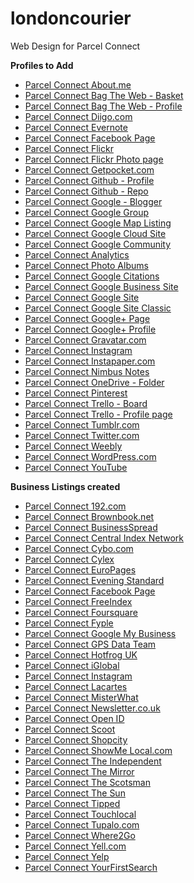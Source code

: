 # londoncourier
Web Design for Parcel Connect

<b>Profiles to Add</b>
  <ul>
  <li><a href='https://goo.gl/uL3tAY' title='Parcel Connect About.me' target='_blank'>Parcel Connect About.me</a></li>
<li><a href='https://goo.gl/krdmR6' title='Parcel Connect Bag The Web - Basket' target='_blank'>Parcel Connect Bag The Web - Basket</a></li>
<li><a href='https://goo.gl/HzGWsM' title='Parcel Connect Bag The Web - Profile' target='_blank'>Parcel Connect Bag The Web - Profile</a></li>
<li><a href='https://goo.gl/c7EZX8' title='Parcel Connect Diigo.com' target='_blank'>Parcel Connect Diigo.com</a></li>
<li><a href='https://goo.gl/u8jzrZ' title='Parcel Connect Evernote' target='_blank'>Parcel Connect Evernote</a></li>
<li><a href='https://goo.gl/3u4nMw' title='Parcel Connect Facebook Page' target='_blank'>Parcel Connect Facebook Page</a></li>
<li><a href='https://goo.gl/NwxThN' title='Parcel Connect Flickr' target='_blank'>Parcel Connect Flickr</a></li>
<li><a href='https://goo.gl/gXxzob' title='Parcel Connect Flickr Photo page' target='_blank'>Parcel Connect Flickr Photo page</a></li>
<li><a href='https://goo.gl/qJADM2' title='Parcel Connect Getpocket.com' target='_blank'>Parcel Connect Getpocket.com</a></li>
<li><a href='https://goo.gl/nQhniw' title='Parcel Connect Github - Profile' target='_blank'>Parcel Connect Github - Profile</a></li>
<li><a href='https://goo.gl/DA2Es7' title='Parcel Connect Github - Repo' target='_blank'>Parcel Connect Github - Repo</a></li>
<li><a href='https://goo.gl/pK1FzM' title='Parcel Connect Google - Blogger' target='_blank'>Parcel Connect Google - Blogger</a></li>
<li><a href='https://goo.gl/8CM5Fn' title='Parcel Connect Google Group' target='_blank'>Parcel Connect Google Group</a></li>
<li><a href='https://goo.gl/yMVMtp' title='Parcel Connect Google Map Listing' target='_blank'>Parcel Connect Google Map Listing</a></li>
<li><a href='https://goo.gl/PLfYGk' title='Parcel Connect  Google Cloud Site' target='_blank'>Parcel Connect Google Cloud Site</a></li>
<li><a href='https://goo.gl/bqRtDn' title='Parcel Connect Google Community' target='_blank'>Parcel Connect Google Community</a></li>
<li><a href='https://goo.gl/KAoN3Y' title='Parcel Connect Analytics' target='_blank'>Parcel Connect Analytics</a></li>
<li><a href='https://goo.gl/uV6HGS' title='Parcel Connect Photo Albums' target='_blank'>Parcel Connect Photo Albums</a></li>
<li><a href='https://goo.gl/9fjgyp' title='Parcel Connect Google Citations' target='_blank'>Parcel Connect Google Citations</a></li>
<li><a href='https://goo.gl/aCL8P3' title='Parcel Connect Google Business Site' target='_blank'>Parcel Connect Google Business Site</a></li>
<li><a href='https://goo.gl/n92VGB' title='Parcel Connect Google Site' target='_blank'>Parcel Connect Google Site</a></li>
<li><a href='https://goo.gl/64tBcs' title='Parcel Connect Google Site Classic' target='_blank'>Parcel Connect Google Site Classic</a></li>
<li><a href='https://goo.gl/L8vWP2' title='Parcel Connect Google+ Page' target='_blank'>Parcel Connect Google+ Page</a></li>
<li><a href='https://goo.gl/5YP6au' title='Parcel Connect Google+ Profile' target='_blank'>Parcel Connect Google+ Profile</a></li>
<li><a href='https://goo.gl/wzNrWT' title='Parcel Connect Gravatar.com' target='_blank'>Parcel Connect Gravatar.com</a></li>
<li><a href='https://goo.gl/2Qsgno' title='Parcel Connect Instagram' target='_blank'>Parcel Connect Instagram</a></li>
<li><a href='https://goo.gl/nqrnTD' title='Parcel Connect Instapaper.com' target='_blank'>Parcel Connect Instapaper.com</a></li>
<li><a href='https://goo.gl/jQC7CX' title='Parcel Connect Nimbus Notes' target='_blank'>Parcel Connect Nimbus Notes</a></li>
<li><a href='https://goo.gl/zf9r8k' title='Parcel Connect OneDrive - Folder' target='_blank'>Parcel Connect OneDrive - Folder</a></li>
<li><a href='https://goo.gl/wULthb' title='Parcel Connect Pinterest' target='_blank'>Parcel Connect Pinterest</a></li>
<li><a href='https://goo.gl/hgfnAN' title='Parcel Connect Trello - Board' target='_blank'>Parcel Connect Trello - Board</a></li>
<li><a href='https://goo.gl/crX5Vh' title='Parcel Connect Trello - Profile page' target='_blank'>Parcel Connect Trello - Profile page</a></li>
<li><a href='https://goo.gl/B8TxdB' title='Parcel Connect Tumblr.com' target='_blank'>Parcel Connect Tumblr.com</a></li>
<li><a href='https://goo.gl/W7TybM' title='Parcel Connect Twitter.com' target='_blank'>Parcel Connect Twitter.com</a></li>
<li><a href='https://goo.gl/MJFQRb' title='Parcel Connect Weebly' target='_blank'>Parcel Connect Weebly</a></li>
<li><a href='https://goo.gl/wLmDcN' title='Parcel Connect WordPress.com' target='_blank'>Parcel Connect WordPress.com</a></li>
<li><a href='https://goo.gl/GCSFc9' title='Parcel Connect YouTube' target='_blank'>Parcel Connect YouTube</a></li>
  </ul>
  
  <b>Business Listings created</b>
  <ul>
  <li><a href='https://goo.gl/kfLErc' title='Parcel Connect 192.com' target='_blank'>Parcel Connect 192.com</a></li>
<li><a href='https://goo.gl/AKvTqG' title='Parcel Connect Brownbook.net' target='_blank'>Parcel Connect Brownbook.net</a></li>
<li><a href='https://goo.gl/VbXXVm' title='Parcel Connect BusinessSpread' target='_blank'>Parcel Connect BusinessSpread</a></li>
<li><a href='https://goo.gl/XTWhFW' title='Parcel Connect Central Index Network' target='_blank'>Parcel Connect Central Index Network</a></li>
<li><a href='https://goo.gl/vsUzYs' title='Parcel Connect Cybo.com' target='_blank'>Parcel Connect Cybo.com</a></li>
<li><a href='https://goo.gl/JAcGjk' title='Parcel Connect Cylex' target='_blank'>Parcel Connect Cylex</a></li>
<li><a href='https://goo.gl/aUj4WD' title='Parcel Connect EuroPages' target='_blank'>Parcel Connect EuroPages</a></li>
<li><a href='https://goo.gl/o3pdCt' title='Parcel Connect Evening Standard' target='_blank'>Parcel Connect Evening Standard</a></li>
<li><a href='https://goo.gl/3u4nMw' title='Parcel Connect Facebook Page' target='_blank'>Parcel Connect Facebook Page</a></li>
<li><a href='https://goo.gl/pxyrLB' title='Parcel Connect FreeIndex' target='_blank'>Parcel Connect FreeIndex</a></li>
<li><a href='https://goo.gl/Xtge2E' title='Parcel Connect Foursquare' target='_blank'>Parcel Connect Foursquare</a></li>
<li><a href='https://goo.gl/V7Cn4R' title='Parcel Connect Fyple' target='_blank'>Parcel Connect Fyple</a></li>
<li><a href='https://goo.gl/K8Nbff' title='Parcel Connect Google My Business' target='_blank'>Parcel Connect Google My Business</a></li>
<li><a href='https://goo.gl/B2Phx1' title='Parcel Connect GPS Data Team' target='_blank'>Parcel Connect GPS Data Team</a></li>
<li><a href='https://goo.gl/KUypoC' title='Parcel Connect Hotfrog UK' target='_blank'>Parcel Connect Hotfrog UK</a></li>
<li><a href='https://goo.gl/WRxFgX' title='Parcel Connect iGlobal' target='_blank'>Parcel Connect iGlobal</a></li>
<li><a href='https://goo.gl/2Qsgno' title='Parcel Connect Instagram' target='_blank'>Parcel Connect Instagram</a></li>
<li><a href='https://goo.gl/uHNVKx' title='Parcel Connect Lacartes' target='_blank'>Parcel Connect Lacartes</a></li>
<li><a href='https://goo.gl/M9hEKh' title='Parcel Connect MisterWhat' target='_blank'>Parcel Connect MisterWhat</a></li>
<li><a href='https://goo.gl/v3CHiq' title='Parcel Connect Newsletter.co.uk' target='_blank'>Parcel Connect Newsletter.co.uk</a></li>
<li><a href='https://goo.gl/XVbsjF' title='Parcel Connect Open ID' target='_blank'>Parcel Connect Open ID</a></li>
<li><a href='https://goo.gl/r67dKH' title='Parcel Connect Scoot' target='_blank'>Parcel Connect Scoot</a></li>
<li><a href='https://goo.gl/U1AFvF' title='Parcel Connect Shopcity' target='_blank'>Parcel Connect Shopcity</a></li>
<li><a href='https://goo.gl/TNVWTR' title='Parcel Connect ShowMe Local.com' target='_blank'>Parcel Connect ShowMe Local.com</a></li>
<li><a href='https://goo.gl/x8xUEe' title='Parcel Connect The Independent' target='_blank'>Parcel Connect The Independent</a></li>
<li><a href='https://goo.gl/GfRZJn' title='Parcel Connect The Mirror' target='_blank'>Parcel Connect The Mirror</a></li>
<li><a href='https://goo.gl/o1oxhK' title='Parcel Connect The Scotsman' target='_blank'>Parcel Connect The Scotsman</a></li>
<li><a href='https://goo.gl/1NwuF6' title='Parcel Connect The Sun' target='_blank'>Parcel Connect The Sun</a></li>
<li><a href='https://goo.gl/iNRdwC' title='Parcel Connect Tipped' target='_blank'>Parcel Connect Tipped</a></li>
<li><a href='https://goo.gl/3Y4iHJ' title='Parcel Connect Touchlocal' target='_blank'>Parcel Connect Touchlocal</a></li>
<li><a href='https://goo.gl/fgPNEC' title='Parcel Connect Tupalo.com' target='_blank'>Parcel Connect Tupalo.com</a></li>
<li><a href='https://goo.gl/D2Q7n9' title='Parcel Connect Where2Go' target='_blank'>Parcel Connect Where2Go</a></li>
<li><a href='https://goo.gl/2v8z9p' title='Parcel Connect Yell.com' target='_blank'>Parcel Connect Yell.com</a></li>
<li><a href='https://goo.gl/57rqxZ' title='Parcel Connect Yelp' target='_blank'>Parcel Connect Yelp</a></li>
<li><a href='https://goo.gl/QHy1pU' title='Parcel Connect YourFirstSearch' target='_blank'>Parcel Connect YourFirstSearch</a></li>
</ul>
